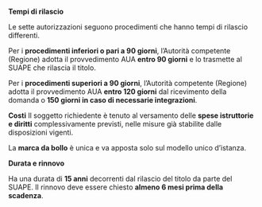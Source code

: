 **Tempi di rilascio**

Le sette autorizzazioni seguono procedimenti che hanno tempi di rilascio differenti.

Per i **procedimenti inferiori o pari a 90 giorni**, l’Autorità competente (Regione) adotta il provvedimento AUA **entro 90 giorni** e lo trasmette al SUAPE che rilascia il titolo.

Per i **procedimenti superiori a 90 giorni**, l’Autorità competente (Regione) adotta il provvedimento AUA **entro 120 giorni** dal ricevimento della domanda o **150 giorni in caso di necessarie integrazioni**.

**Costi**
Il soggetto richiedente è tenuto al versamento delle **spese istruttorie e diritti** complessivamente previsti, nelle misure già stabilite dalle disposizioni vigenti.

La **marca da bollo** è unica e va apposta solo sul modello unico d’istanza.

**Durata e rinnovo**

Ha una durata di **15 anni** decorrenti dal rilascio del titolo da parte del SUAPE. Il rinnovo deve essere chiesto **almeno 6 mesi prima della scadenza**.
